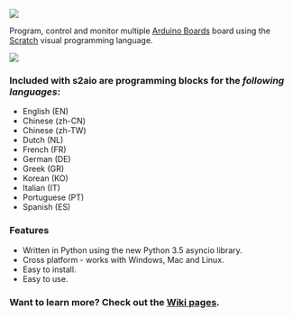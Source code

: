  ![](https://github.com/MrYsLab/s2aio/blob/master/images/happy.png)

Program, control and monitor multiple [Arduino Boards](https://www.arduino.cc/) board using the [Scratch](scratch.mit.edu)  visual programming language. 

![](https://github.com/MrYsLab/s2aiomulti/blob/master/documentation/Star-Network.png)

### **Included with s2aio are programming blocks** for the _**following languages**_:
* English (EN)
* Chinese (zh-CN)
* Chinese (zh-TW)
* Dutch (NL)
* French (FR)
* German (DE)
* Greek (GR)
* Korean (KO)
* Italian (IT)
* Portuguese (PT)
* Spanish (ES)

### **Features**
* Written in Python using the new Python 3.5 asyncio library. 
* Cross platform - works with Windows, Mac and Linux.
* Easy to install.
* Easy to use.

### Want to learn more? Check out the [Wiki pages](https://github.com/MrYsLab/s2aiomulti/wiki).




